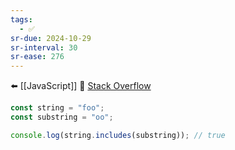 ```yaml
---
tags:
  - ✅
sr-due: 2024-10-29
sr-interval: 30
sr-ease: 276
---
```


⬅️ [[JavaScript]]
🔗 [Stack Overflow](https://stackoverflow.com/questions/1789945/how-to-check-whether-a-string-contains-a-substring-in-javascript)

```javascript
const string = "foo";
const substring = "oo";

console.log(string.includes(substring)); // true
```

